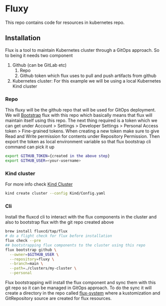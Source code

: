 # Fluxy

This repo contains code for resources in kubernetes repo.

## Installation 

Flux is a tool to maintain Kubernetes cluster through a GitOps approach. So to being it needs two component 
1. Github (can be GitLab etc)
    1. Repo
    2. Github token which flux uses to pull and push artifacts from github
2. Kubernetes cluster: For this example we will be using a local Kubernetes Kind cluster


### Repo

This fluxy will be the github repo that will be used for GitOps deployment. We will [Bootstrap](https://fluxcd.io/flux/installation/bootstrap/) flux with this repo which basically means that flux will maintain itself using this repo. The next thing required is a token which we can get under Account > Settings > Developer Settings > Personal Access token > Fine-grained tokens. When creating a new token make sure to give Read and Write permission for contents under Repository Permission. Then export the token as local environment variable so that flux bootstrap cli command can pick it up 
```bash
export GITHUB_TOKEN={created in the above step}
export GITHUB_USER=<your-username>
```


### Kind cluster
For more info check [Kind Cluster](https://github.com/anityam/cluster)
```bash
kind create cluster --config Kind/Config.yaml
```

### Cli
Install the fluxcd cli to interact with the flux components in the cluster and also to bootstrap flux with the git repo created above

```bash
brew install fluxcd/tap/flux
# do a flight check for flux before installation 
flux check --pre
## bootstrapping flux components to the cluster using this repo
flux bootstrap github \
  --owner=$GITHUB_USER \
  --repository=fluxy \
  --branch=main \
  --path=./clusters/my-cluster \
  --personal
```

Flux bootstrapping will install the flux component and sync them with this git repo so it can be managed in GitOps approach. To do the sync it will create a directory in the repo called [flux-system](./clusters/my-cluster/flux-system/) where a kustomization and GitRepository source are created for flux resources.
